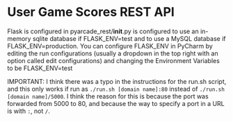 # User Game Scores REST API
Flask is configured in pyarcade_rest/__init__.py is configured to use an in-memory sqlite database if FLASK_ENV=test and to use a MySQL database if FLASK_ENV=production. You can configure FLASK_ENV in PyCharm by editing the run configurations (usually a dropdown in the top right with an option called edit configurations) and changing the Environment Variables to be FLASK_ENV=test


IMPORTANT: I think there was a typo in the instructions for the run.sh script, and this only works if run as `./run.sh [domain name]:80` instead of `./run.sh [domain name]/5000`. I think the reason for this is because the port was forwarded from 5000 to 80, and because the way to specify a port in a URL is with `:`, not `/`.